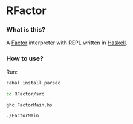 # RFactor

### What is this?
A [Factor](http://factorcode.org/) interpreter with REPL written in [Haskell](https://www.haskell.org/).

### How to use?
Run:

```bash
cabal install parsec

cd RFactor/src

ghc FactorMain.hs

./FactorMain
```